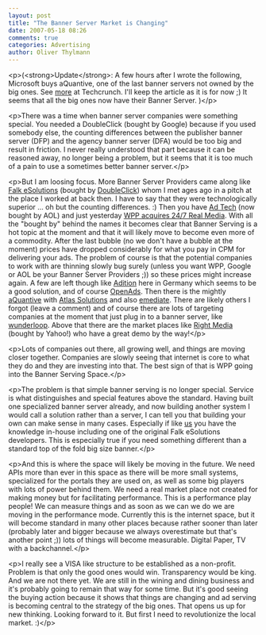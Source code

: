 ```yaml
---
layout: post
title: "The Banner Server Market is Changing"
date: 2007-05-18 08:26
comments: true
categories: Advertising
author: Oliver Thylmann
---
```















&lt;p&gt;(&lt;strong&gt;Update&lt;/strong&gt;: A few hours after I wrote the following, Microsoft buys aQuantive, one of the last banner servers not owned by the big ones. See [more](http://www.techcrunch.com/2007/05/18/microsoft-pays-6-billion-for-aquantive/) at Techcrunch. I'll keep the article as it is for now ;) It seems that all the big ones now have their Banner Server. )&lt;/p&gt;

&lt;p&gt;There was a time when banner server companies were something special. You needed a DoubleClick (bought by Google) because if you used somebody else, the counting differences between the publisher banner server (DFP) and the agency banner server (DFA) would be too big and result in friction. I never really understood that part because it can be reasoned away, no longer being a problem, but it seems that it is too much of a pain to use a sometimes better banner server.&lt;/p&gt;

&lt;p&gt;But I am loosing focus. More Banner Server Providers came along  like [Falk eSolutions](http://www.falkag.com/) (bought by [DoubleClick](http://doubleclick.com)) whom I met ages ago in a pitch at the place I worked at back then. I have to say that they were technologically superior ... oh but the counting differences. :) Then you have [Ad Tech](http://www.adtech.de/en/index.html) (now bought by AOL) and just yesterday [WPP acquires 24/7 Real Media](http://www.techcrunch.com/2007/05/17/wpp-acquires-247-real-media-for-649m/). With all the &quot;bought by&quot; behind the names it becomes clear that Banner Serving is a hot topic at the moment and that it will likely move to become even more of a commodity. After the last bubble (no we don't have a bubble at the moment) prices have dropped considerably for what you pay in CPM for delivering your ads. The problem of course is that the potential companies to work with are thinning slowly bug surely (unless you want WPP, Google or AOL be your Banner Server Providers ;)) so these prices might increase again. A few are left though like [Adition](http://www.adition.net/en/) here in Germany which seems to be a good solution, and of course [OpenAds](http://www.openads.org/). Then there is the mightly [aQuantive](http://aquantive.com) with [Atlas Solutions](http://www.atlassolutions.com/) and also [emediate](http://www.emediate.dk/). There are likely others I forgot (leave a comment) and of course there are lots of targeting companies at the moment that just plug in to a banner server, like [wunderloop](http://wunderloop.com). Above that there are the market places like [Right Media](http://www.rightmedia.com/) (bought by Yahoo!) who have a great demo by the way!&lt;/p&gt;

&lt;p&gt;Lots of companies out there, all growing well, and things are moving closer together. Companies are slowly seeing that internet is core to what they do and they are investing into that. The best sign of that is WPP going into the Banner Serving Space.&lt;/p&gt;

&lt;p&gt;The problem is that simple banner serving is no longer special. Service is what distinguishes and special features above the standard. Having built one specialized banner server already, and now building another system I would call a solution rather than a server, I can tell you that building your own can make sense in many cases. Especially if like [us](http://ormigo.com/) you have the knowledge in-house including one of the original Falk eSolutions developers. This is especially true if you need something different than a standard top of the fold big size banner.&lt;/p&gt;

&lt;p&gt;And this is where the space will likely be moving in the future. We need APIs more than ever in this space as there will be more small systems, specialized for the portals they are used on, as well as some big players with lots of power behind them. We need a real market place not created for making money but for facilitating performance. This is a performance play people! We can measure things and as soon as we can we do we are moving in the performance mode. Currently this is the internet space, but it will become standard in many other places because rather sooner than later (probably later and bigger because we always overestimate but that's another point ;)) lots of things will become measurable. Digital Paper, TV with a backchannel.&lt;/p&gt;

&lt;p&gt;I really see a VISA like structure to be established as a non-profit. Problem is that only the good ones would win. Transparency would be king. And we are not there yet. We are still in the wining and dining business and it's probably going to remain that way for some time. But it's good seeing the buying action because it shows that things are changing and ad serving is becoming central to the strategy of the big ones. That opens us up for new thinking. Looking forward to it. But first I need to revolutionize the local market. :)&lt;/p&gt;


